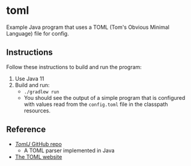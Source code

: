 # toml

Example Java program that uses a TOML (Tom's Obvious Minimal Language) file for config.

## Instructions

Follow these instructions to build and run the program:

1. Use Java 11
1. Build and run:
    * `./gradlew run`
    * You should see the output of a simple program that is configured with values read from the `config.toml` file in
      the classpath resources.

## Reference

* [*TomlJ* GitHub repo](https://github.com/tomlj/tomlj)
    * A TOML parser implemented in Java
* [The TOML website](https://toml.io/en/)

